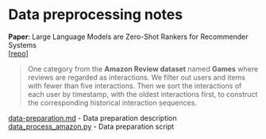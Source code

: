 # Data preprocessing notes

**Paper**: Large Language Models are Zero-Shot Rankers for Recommender Systems  
[[repo](https://github.com/RUCAIBox/LLMRank)]

> One category from the **Amazon Review dataset** named
**Games** where reviews are regarded as interactions. We filter out users and items with fewer than five
interactions. Then we sort the interactions of each user by timestamp, with the oldest interactions
first, to construct the corresponding historical interaction sequences.

[data-preparation.md](https://github.com/RUCAIBox/LLMRank/blob/master/llmrank/dataset/data-preparation.md) - Data preparation description  
[data_process_amazon.py](https://github.com/RUCAIBox/LLMRank/blob/master/llmrank/data_process_amazon.py) - Data preparation script